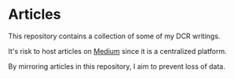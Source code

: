 # Articles
This repository contains a collection of some of my DCR writings.

It's risk to host articles on [Medium](https://noahpierau.medium.com/) since it is a centralized platform. 

By mirroring articles in this repository, I aim to prevent loss of data.
